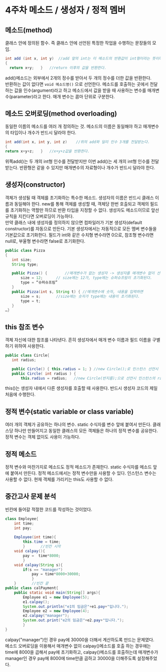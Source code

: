 # 4주차 메소드 / 생성자 / 정적 멤버
## 메소드(method)
 클래스 안에 정의된 함수. 즉 클래스 안에 선언된 특정한 작업을 수행하는 문장들의 모임.
``` java
int add (int x, int y)	//add 앞의 int는 이 메소드의 반환값이 int형이라는 뜻이다.
{	
  return x+y;	}	//return 이후의 값을 반환한다.
```
 add()메소드는 외부에서 2개의 정수를 받아서 두 개의 정수를 더한 값을 반환한다. <br>
반환하는 값이 없다면 `void 메소드명()` 으로 선언한다. 메소드를 호출하는 곳에서 전달하는 값을 인수(argument)라고 하고 메소드에서 값을 받을 때 사용하는 변수를 매개변수(parameter)라고 한다. 매개 변수는 콤마 단위로 구분한다.

 ## 메소드 오버로딩(method overloading)
 동일한 이름의 메소드를 여러 개 정의하는 것. 메소드의 이름은 동일해야 하고 매개변수의 타입이나 개수가 반드시 달라야 한다.
 ``` java
int add(int x, int y, int z)	//위의 add와 달리 인수 3개를 전달받는다.
{	
return x+y+z;	}	//x+y+z값을 반환한다.
```
 위쪽add()는 두 개의 int형 인수를 전달받지만 이번 add()는 세 개의 int형 인수를 전달받는다. 반환형은 같을 수 있지만 매개변수의 자료형이나 개수가 반드시 달라야 한다.

## 생성자(constructor)
 객체가 생성될 때 객체를 초기화하는 특수한 메소드. 생성자의 이름은 반드시 클래스 이름과 동일해야 한다. new를 통해 객체를 생성할 때, 객체당 한번 호출되고 객체의 필드를 초기화하는 역할만 하므로 반환 타입을 지정할 수 없다. 생성자도 메소드이므로 앞선 규칙을 지킨다면 오버로딩이 가능하다. 
 <br>만약 클래스 내에 생성자를 정의하지 않으면 컴파일러가 기본 생성자(default constructor)를 자동으로 만든다. 기본 생성자에서는 자동적으로 모든 멤버 변수들을 기본값으로 초기화한다. 필드가 int와 같은 수치형 변수라면 0으로, 참조형 변수라면 null로, 부울형 변수라면 false로 초기화한다.
 ``` java
 public class Pizza
{	
	int size;
	String type;

	public Pizza() {		//매개변수가 없는 생성자 -> 생성자를 매개변수 없이 선언하면 이 메소드가 실행된다.
		size = 12;		// size에는 12가, type에는 슈퍼슈프림이 초기화된다.
		type = “슈퍼슈프림”	
	}
	public Pizza(int s, String t) {	//매개변수에 숫자, 내용을 입력하면 
		size = s;		//size에는 숫자가 type에는 내용이 초기화된다.
		type = t;
	}
…}
```

 ## this 참조 변수
 객체 자신에 대한 참조를 나타낸다. 흔히 생성자에서 매개 변수 이름과 필드 이름을 구별하기 위하여 사용한다.
 ```java
public class Circle{
	int radius;

	public Circle() { this.radius = 1; } //new Circle();로 인스턴스 선언시 radius를 1로 선언
	public Circle( int radius ) {
		this.radius = radius;	//new Circle(반지름);으로 선언시 인스턴스의 radius는 반지름으로 선언된다.
   ```
 this()는 생성자 내에서 다른 생성자를 호출할 때 사용한다. 반드시 생성자 코드의 제일 처음에 수행한다.

 ## 정적 변수(static variable or class variable)
 여러 개의 객체가 공유하는 하나의 변수. static 수식자를 변수 앞에 붙여서 만든다. 클래스당 하나만 만들어지고 동일한 클래스의 모든 객체들은 하나의 정적 변수를 공유한다. 
 <br> 정적 변수는 객체 없이도 사용이 가능하다.

## 정적 메소드
 정적 변수와 마찬가지로 메소드도 정적 메소드가 존재한다. static 수식자를 메소드 앞에 붙여서 만든다. 정적 메소드에서는 정적 변수만을 사용할 수 있다. 인스턴스 변수는 사용할 수 없다. 현재 객체를 가리키는 this도 사용할 수 없다.

## 중간고사 문제 분석
빈칸에 들어갈 적절한 코드를 작성하는 것이었다.
``` java
class Employee{
	int time;
	int pay;
	
	Employee(int time){
		this.time = time;
		}		//빈칸 시작
	void calpay(){
		pay =  time*8000;
		}
	void calpay(String s){
		if(s == "manager")
			pay = time*8000+30000;
			}
	}		//빈칸 끝
public class calPayment{
	public static void main(String[] args){
		Employee e1 = new Employee(5);
		e1.calpay();
		System.out.println("e1의 임금은"+e1.pay+"입니다.");
		Employee e2 = new Employee(4);
		e2.calpay("manager");
		System.out.print("e2의 임금은"+e2.pay+"입니다.");
		}
}
```
calpay("manager")인 경우 pay에 30000을 더해서 계산하도록 만드는 문제였다.
<br>메소드 오버로딩을 이용해서 매개변수 없이 calpay()메소드를 호출 하는 경우애는 time에 8000을 곱해서 pay에 초기화하고, calpay()메소드를 호출하는데 매개변수가 manager인 경우 pay에 8000에 time만큼 곱하고 30000을 더해주도록 설정해주었다.
